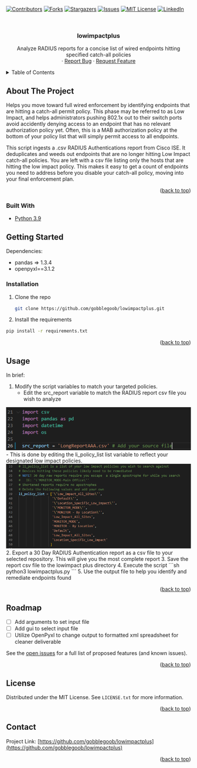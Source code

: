 <div id="top"></div>
<!--
*** Thanks for checking out the Best-README-Template. If you have a suggestion
*** that would make this better, please fork the repo and create a pull request
*** or simply open an issue with the tag "enhancement".
*** Don't forget to give the project a star!
*** Thanks again! Now go create something AMAZING! :D
-->



<!-- PROJECT SHIELDS -->
<!--
*** I'm using markdown "reference style" links for readability.
*** Reference links are enclosed in brackets [ ] instead of parentheses ( ).
*** See the bottom of this document for the declaration of the reference variables
*** for contributors-url, forks-url, etc. This is an optional, concise syntax you may use.
*** https://www.markdownguide.org/basic-syntax/#reference-style-links
-->
[![Contributors][contributors-shield]][contributors-url]
[![Forks][forks-shield]][forks-url]
[![Stargazers][stars-shield]][stars-url]
[![Issues][issues-shield]][issues-url]
[![MIT License][license-shield]][license-url]
[![LinkedIn][linkedin-shield]][linkedin-url]



<!-- PROJECT LOGO -->
<br />
<div align="center">
  <a href="https://github.com/gobblegoob/lowimpactplus">
    <!--<img src="images/logo.png" alt="Logo" width="80" height="80">-->
  </a>

<h3 align="center">lowimpactplus</h3>

  <p align="center">
    Analyze RADIUS reports for a concise list of wired endpoints hitting specified catch-all policies
    <br />
    <!--<a href="https://github.com/gobblegoob/lowimpactplus"><strong>Explore the docs »</strong></a>
    <br />
    <br />
    <a href="https://github.com/gobblegoob/lowimpactplus">View Demo</a>-->
    ·
    <a href="https://github.com/gobblegoob/lowimpactplus/issues">Report Bug</a>
    ·
    <a href="https://github.com/gobblegoob/lowimpactplus/issues">Request Feature</a>
  </p>
</div>



<!-- TABLE OF CONTENTS -->
<details>
  <summary>Table of Contents</summary>
  <ol>
    <li>
      <a href="#about-the-project">About The Project</a>
      <ul>
        <li><a href="#built-with">Built With</a></li>
      </ul>
    </li>
    <li>
      <a href="#getting-started">Getting Started</a>
      <ul>
        <li><a href="#prerequisites">Prerequisites</a></li>
        <li><a href="#installation">Installation</a></li>
      </ul>
    </li>
    <li><a href="#usage">Usage</a></li>
    <li><a href="#roadmap">Roadmap</a></li>
    <li><a href="#contributing">Contributing</a></li>
    <li><a href="#license">License</a></li>
    <li><a href="#contact">Contact</a></li>
    <li><a href="#acknowledgments">Acknowledgments</a></li>
  </ol>
</details>



<!-- ABOUT THE PROJECT -->
## About The Project
Helps you move toward full wired enforcement by identifying endpoints that are hitting a catch-all permit policy.  This phase may be referred to as Low Impact, and helps administrators pushing 802.1x out to their switch ports avoid accidently denying access to an endpoint that has no relevant authorization policy yet.  Often, this is a MAB authorization policy at the bottom of your policy list that will simply permit access to all endpoints.
    
This script ingests a .csv RADIUS Authentications report from Cisco ISE.  It deduplicates and weeds out endpoints that are no longer hitting Low Impact catch-all policies.  You are left with a csv file listing only the hosts that are hitting the low impact policy.  This makes it easy to get a count of endpoints you need to address before you disable your catch-all policy, moving into your final enforcement plan.
<!--[![Product Name Screen Shot][product-screenshot]](https://example.com)-->

<!--Here's a blank template to get started: To avoid retyping too much info. Do a search and replace with your text editor for the following: `gobblegoob`, `lowimpactplus`, `twitter_handle`, `linkedin_username`, `email_client`, `email`, `lowimpactplus`, `project_description`-->


<p align="right">(<a href="#top">back to top</a>)</p>



### Built With
* [Python 3.9](https://www.python.org/)
<!--
* [Next.js](https://nextjs.org/)
* [React.js](https://reactjs.org/)
* [Vue.js](https://vuejs.org/)
* [Angular](https://angular.io/)
* [Svelte](https://svelte.dev/)
* [Laravel](https://laravel.com)
* [Bootstrap](https://getbootstrap.com)
* [JQuery](https://jquery.com)

<p align="right">(<a href="#top">back to top</a>)</p>
-->


<!-- GETTING STARTED -->
## Getting Started

Dependencies:
 - pandas => 1.3.4
 - openpyxl==3.1.2

<!--
### Prerequisites

This is an example of how to list things you need to use the software and how to install them.
* npm
  ```sh
  npm install npm@latest -g
  ```
-->
### Installation

1. Clone the repo
   ```sh
   git clone https://github.com/gobblegoob/lowimpactplus.git
   ```
2. Install the requirements
  ```sh
  pip install -r requirements.txt
  ```
  
<p align="right">(<a href="#top">back to top</a>)</p>



<!-- USAGE EXAMPLES -->

## Usage

In brief: 
1. Modify the script variables to match your targeted policies.
    - Edit the src_report variable to match the RADIUS report csv file you wish to analyze
<img src="/images/srcreport.PNG" alt="src_report">
    - This is done by editing the li_policy_list list variable to reflect your designated low impact policies.
<img src="/images/lipolicylist.PNG" alt="li_policy_list">
2. Export a 30 Day RADIUS Authentication report as a csv file to your selected repository. This will give you the most complete report
3. Save the report csv file to the lowimpact plus directory 
4. Execute the script
  ```sh
  python3 lowimpactplus.py
  ```
5. Use the output file to help you identify and remediate endpoints found

<p align="right">(<a href="#top">back to top</a>)</p>


<!-- ROADMAP -->
## Roadmap

- [ ] Add arguments to set input file
- [ ] Add gui to select input file
- [ ] Utilize OpenPyxl to change output to formatted xml spreadsheet for cleaner deliverable

See the [open issues](https://github.com/gobblegoob/lowimpactplus/issues) for a full list of proposed features (and known issues).

<p align="right">(<a href="#top">back to top</a>)</p>



<!-- CONTRIBUTING -->
  <!--
## Contributing

Contributions are what make the open source community such an amazing place to learn, inspire, and create. Any contributions you make are **greatly appreciated**.

If you have a suggestion that would make this better, please fork the repo and create a pull request. You can also simply open an issue with the tag "enhancement".
Don't forget to give the project a star! Thanks again!

1. Fork the Project
2. Create your Feature Branch (`git checkout -b feature/AmazingFeature`)
3. Commit your Changes (`git commit -m 'Add some AmazingFeature'`)
4. Push to the Branch (`git push origin feature/AmazingFeature`)
5. Open a Pull Request

<p align="right">(<a href="#top">back to top</a>)</p>


-->
<!-- LICENSE -->
## License

Distributed under the MIT License. See `LICENSE.txt` for more information.

<p align="right">(<a href="#top">back to top</a>)</p>



<!-- CONTACT -->
## Contact


Project Link: [https://github.com/gobblegoob/lowimpactplus](https://github.com/gobblegoob/lowimpactplus)

<p align="right">(<a href="#top">back to top</a>)</p>



<!-- ACKNOWLEDGMENTS -->
<!--
## Acknowledgments

* []()
* []()
* []()

<p align="right">(<a href="#top">back to top</a>)</p>
-->


<!-- MARKDOWN LINKS & IMAGES -->
<!-- https://www.markdownguide.org/basic-syntax/#reference-style-links -->
[contributors-shield]: https://img.shields.io/github/contributors/gobblegoob/lowimpactplus.svg?style=for-the-badge
[contributors-url]: https://github.com/gobblegoob/lowimpactplus/graphs/contributors
[forks-shield]: https://img.shields.io/github/forks/gobblegoob/lowimpactplus.svg?style=for-the-badge
[forks-url]: https://github.com/gobblegoob/lowimpactplus/network/members
[stars-shield]: https://img.shields.io/github/stars/gobblegoob/lowimpactplus.svg?style=for-the-badge
[stars-url]: https://github.com/gobblegoob/lowimpactplus/stargazers
[issues-shield]: https://img.shields.io/github/issues/gobblegoob/lowimpactplus.svg?style=for-the-badge
[issues-url]: https://github.com/gobblegoob/lowimpactplus/issues
[license-shield]: https://img.shields.io/github/license/gobblegoob/lowimpactplus.svg?style=for-the-badge
[license-url]: https://github.com/gobblegoob/lowimpactplus/blob/master/LICENSE.txt
[linkedin-shield]: https://img.shields.io/badge/-LinkedIn-black.svg?style=for-the-badge&logo=linkedin&colorB=555
[linkedin-url]: https://linkedin.com/in/linkedin_username
[product-screenshot]: images/screenshot.png
